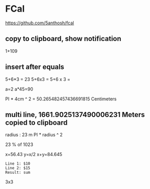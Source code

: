 # FCal

https://github.com/5anthosh/fcal

## copy to clipboard, show notification
1+109

## insert after equals
5+6*3 = 23
5+6x3 =
5+6 x 3 =

a=2
a\*45=90


PI * 4cm ^ 2 = 50.265482457436691815 Centimeters


## multi line, 1661.9025137490006231 Meters copied to clipboard
radius : 23 m
PI * radius ^ 2


23 % of 1023


x=56.43
y=x/2
x+y=84.645

```
Line 1: $10
Line 2: $15
Result: sum
```

3x3